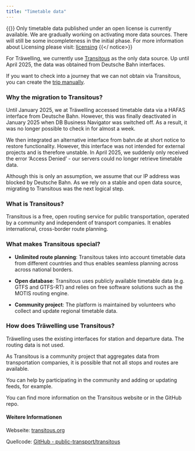 ```yaml
---
title: "Timetable data"
---
```


{{<notice important>}}
Only timetable data published under an open license is currently available.
We are gradually working on activating more data sources.
There will still be some incompleteness in the initial phase.
For more information about Licensing please visit: [licensing](/en/features/timetable/licensing)
{{</ notice>}}

For Träwelling, we currently use [Transitous](https://transitous.org/) as the only data source.
Up until April 2025, the data was obtained from Deutsche Bahn interfaces.

If you want to check into a journey that we can not obtain via Transitous, you can
create the [trip manually](/en/features/manual-trips).

### Why the migration to Transitous?

Until January 2025, we at Träwelling accessed timetable data via a HAFAS interface from Deutsche Bahn.
However, this was finally deactivated in January 2025 when DB Business Navigator was switched off.
As a result, it was no longer possible to check in for almost a week.

We then integrated an alternative interface from bahn.de at short notice to restore functionality.
However, this interface was not intended for external projects and is therefore unstable.
In April 2025, we suddenly only received the error ‘Access Denied’ - our servers could no longer retrieve timetable data.

Although this is only an assumption, we assume that our IP address was blocked by Deutsche Bahn.
As we rely on a stable and open data source, migrating to Transitous was the next logical step.

### What is Transitous?

Transitous is a free, open routing service for public transportation,
operated by a community and independent of transport companies.
It enables international, cross-border route planning.

### What makes Transitous special?

- **Unlimited route planning**:
  Transitous takes into account timetable data from different countries and thus enables seamless planning across
  across national borders.

- **Open database**:
  Transitous uses publicly available timetable data (e.g. GTFS and GTFS-RT) and relies on free software solutions such as
  the MOTIS routing engine.

- **Community project**:
  The platform is maintained by volunteers who collect and update regional timetable data.

### How does Träwelling use Transitous?

Träwelling uses the existing interfaces for station and departure data.
The routing data is not used.

As Transitous is a community project that aggregates data from transportation companies,
it is possible that not all stops and routes are available.

You can help by participating in the community and adding or updating feeds, for example.

You can find more information on the Transitous website or in the GitHub repo.

#### Weitere Informationen

Webseite: [transitous.org](https://transitous.org/)

Quellcode: [GitHub - public-transport/transitous](https://github.com/public-transport/transitous)